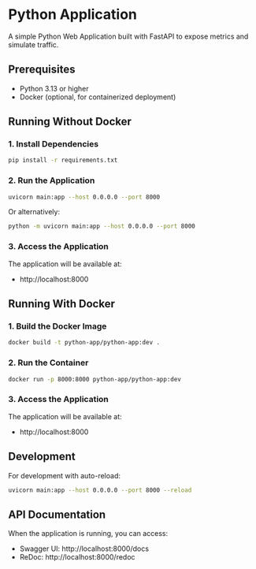 # Python Application

A simple Python Web Application built with FastAPI to expose metrics and simulate traffic.

## Prerequisites

- Python 3.13 or higher
- Docker (optional, for containerized deployment)

## Running Without Docker

### 1. Install Dependencies

```bash
pip install -r requirements.txt
```

### 2. Run the Application

```bash
uvicorn main:app --host 0.0.0.0 --port 8000
```

Or alternatively:

```bash
python -m uvicorn main:app --host 0.0.0.0 --port 8000
```

### 3. Access the Application

The application will be available at:
- http://localhost:8000

## Running With Docker

### 1. Build the Docker Image

```bash
docker build -t python-app/python-app:dev .
```

### 2. Run the Container

```bash
docker run -p 8000:8000 python-app/python-app:dev
```

### 3. Access the Application

The application will be available at:
- http://localhost:8000

## Development

For development with auto-reload:

```bash
uvicorn main:app --host 0.0.0.0 --port 8000 --reload
```

## API Documentation

When the application is running, you can access:
- Swagger UI: http://localhost:8000/docs
- ReDoc: http://localhost:8000/redoc